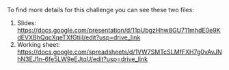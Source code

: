 To find more details for this challenge you can see these two files:
1. Slides: https://docs.google.com/presentation/d/11pUbgzHhw8GU711mhdE0e9KdEVXBhQqcXqeTXfGtiiI/edit?usp=drive_link
2. Working sheet: https://docs.google.com/spreadsheets/d/1VW7SMTcSLMfFXH7g0vAvJNhN3EJ1n-6fe5LW9eEJtqU/edit?usp=drive_link

